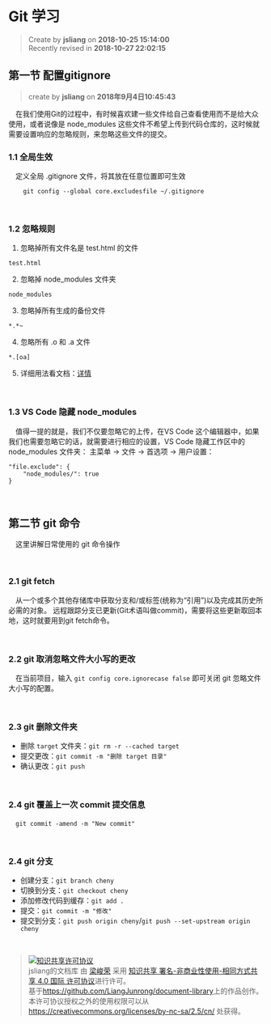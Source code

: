 Git 学习
===

> Create by **jsliang** on **2018-10-25 15:14:00**  
> Recently revised in **2018-10-27 22:02:15**

## 第一节 配置gitignore
> create by **jsliang** on **2018年9月4日10:45:43**  

&emsp;在我们使用Git的过程中，有时候喜欢建一些文件给自己查看使用而不是给大众使用，或者说像是 node_modules 这些文件不希望上传到代码仓库的，这时候就需要设置响应的忽略规则，来忽略这些文件的提交。

### 1.1 全局生效
&emsp;定义全局 .gitignore 文件，将其放在任意位置即可生效
```
    git config --global core.excludesfile ~/.gitignore
```

<br>

### 1.2 忽略规则
1. 忽略掉所有文件名是 test.html 的文件
```
test.html
```

2. 忽略掉 node_modules 文件夹
```
node_modules
```

3. 忽略掉所有生成的备份文件
```
*.*~
```

4. 忽略所有 .o 和 .a 文件
```
*.[oa]
```

5. 详细用法看文档：[详情](https://mirrors.edge.kernel.org/pub/software/scm/git/docs/gitignore.html)

<br>

### 1.3 VS Code 隐藏 node_modules
&emsp;值得一提的就是，我们不仅要忽略它的上传，在VS Code 这个编辑器中，如果我们也需要忽略它的话，就需要进行相应的设置，VS Code 隐藏工作区中的 node_modules 文件夹： 主菜单 -> 文件 -> 首选项 -> 用户设置：
```
"file.exclude": {
    "node_modules/": true
}
```

<br>

## 第二节 git 命令

&emsp;这里讲解日常使用的 git 命令操作

<br>

### 2.1 git fetch
&emsp;从一个或多个其他存储库中获取分支和/或标签(统称为“引用”)以及完成其历史所必需的对象。 远程跟踪分支已更新(Git术语叫做commit)，需要将这些更新取回本地，这时就要用到git fetch命令。

<br>

### 2.2 git 取消忽略文件大小写的更改

&emsp;在当前项目，输入 `git config core.ignorecase false` 即可关闭 git 忽略文件大小写的配置。

<br>

### 2.3 git 删除文件夹

* 删除 `target` 文件夹：`git rm -r --cached target`
* 提交更改：`git commit -m "删除 target 目录"`
* 确认更改：`git push`

<br>

### 2.4 git 覆盖上一次 commit 提交信息

&emsp;`git commit -amend -m "New commit"`

<br>

### 2.4 git 分支

* 创建分支：`git branch cheny`
* 切换到分支：`git checkout cheny`
* 添加修改代码到缓存：`git add .`
* 提交：`git commit -m "修改"`
* 提交到分支：`git push origin cheny`/`git push --set-upstream origin cheny`

<br>

> <a rel="license" href="http://creativecommons.org/licenses/by-nc-sa/4.0/"><img alt="知识共享许可协议" style="border-width:0" src="https://i.creativecommons.org/l/by-nc-sa/4.0/88x31.png" /></a><br /><span xmlns:dct="http://purl.org/dc/terms/" property="dct:title">jsliang的文档库</span> 由 <a xmlns:cc="http://creativecommons.org/ns#" href="https://github.com/LiangJunrong/document-library" property="cc:attributionName" rel="cc:attributionURL">梁峻荣</a> 采用 <a rel="license" href="http://creativecommons.org/licenses/by-nc-sa/4.0/">知识共享 署名-非商业性使用-相同方式共享 4.0 国际 许可协议</a>进行许可。<br />基于<a xmlns:dct="http://purl.org/dc/terms/" href="https://github.com/LiangJunrong/document-library" rel="dct:source">https://github.com/LiangJunrong/document-library</a>上的作品创作。<br />本许可协议授权之外的使用权限可以从 <a xmlns:cc="http://creativecommons.org/ns#" href="https://creativecommons.org/licenses/by-nc-sa/2.5/cn/" rel="cc:morePermissions">https://creativecommons.org/licenses/by-nc-sa/2.5/cn/</a> 处获得。